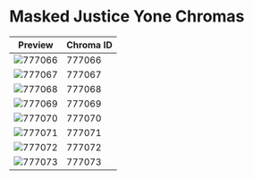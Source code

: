 # Masked Justice Yone Chromas

| Preview | Chroma ID |
|---------|-----------|
| ![777066](https://raw.communitydragon.org/latest/plugins/rcp-be-lol-game-data/global/default/v1/champion-chroma-images/777/777066.png) | 777066 |
| ![777067](https://raw.communitydragon.org/latest/plugins/rcp-be-lol-game-data/global/default/v1/champion-chroma-images/777/777067.png) | 777067 |
| ![777068](https://raw.communitydragon.org/latest/plugins/rcp-be-lol-game-data/global/default/v1/champion-chroma-images/777/777068.png) | 777068 |
| ![777069](https://raw.communitydragon.org/latest/plugins/rcp-be-lol-game-data/global/default/v1/champion-chroma-images/777/777069.png) | 777069 |
| ![777070](https://raw.communitydragon.org/latest/plugins/rcp-be-lol-game-data/global/default/v1/champion-chroma-images/777/777070.png) | 777070 |
| ![777071](https://raw.communitydragon.org/latest/plugins/rcp-be-lol-game-data/global/default/v1/champion-chroma-images/777/777071.png) | 777071 |
| ![777072](https://raw.communitydragon.org/latest/plugins/rcp-be-lol-game-data/global/default/v1/champion-chroma-images/777/777072.png) | 777072 |
| ![777073](https://raw.communitydragon.org/latest/plugins/rcp-be-lol-game-data/global/default/v1/champion-chroma-images/777/777073.png) | 777073 |